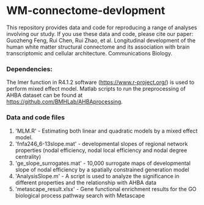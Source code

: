# WM-connectome-devlopment
This repository provides data and code for reproducing a range of analyses involving our study.
If you use these data and code, please cite our paper:
Guozheng Feng, Rui Chen, Rui Zhao, et al. Longitudinal development of the human white matter structural connectome and its association with brain transcriptomic and cellular architecture. Communications Biology.

### Dependencies:
The lmer function in R4.1.2 software (https://www.r-project.org/) is used to perform mixed effect model. 
Matlab scripts to run the preprocessing of AHBA dataset can be found at https://github.com/BMHLab/AHBAprocessing. 

### Data and code files
1. 'MLM.R' - Estimating both linear and quadratic models by a mixed effect model.
2. 'fnfa246_6-13slope.mat' - developmental slopes of regional network properties (nodal efficiency, nodal local efficiency and nodal degree centrality)
3. 'ge_slope_surrogates.mat' - 10,000 surrogate maps of developmental slope of nodal efficiency by a spatially constrained generation model
4. 'AnalysisSlope.m' - A script is used to analyze the significance in different properties and the relationship with AHBA data
5. 'metascape_result.xlsx' - Gene functional enrichment results for the GO biological process pathway search with Metascape
